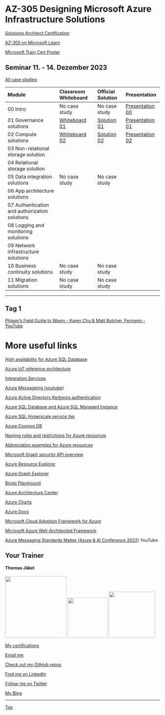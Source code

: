 # AZ-305 Designing Microsoft Azure Infrastructure Solutions


[Solutions Architect Certification](https://docs.microsoft.com/en-us/learn/certifications/azure-solutions-architect/)

[AZ-305 on Microsoft Learn](https://aka.ms/AZ-305StudentMaterials)

[Microsoft Train Cert Poster](https://aka.ms/TrainCertPoster)





## Seminar 11. - 14. Dezember 2023


[All case studies](https://microsoftlearning.github.io/AZ-305-DesigningMicrosoftAzureInfrastructureSolutions/)


| Module  | Classroom Whiteboard | Official Solution | Presentation |
| :-------| :--------------------| :-----------------| :------------|
| 00 Intro                                     | No case study     | No case study   | [Presentation 00](https://github.com/www42/AZ-305/blob/54825a8c11db215058f9cb627f2e9b74fa124ed4/Presentations/AZ-305_00.pdf) |
| 01 Governance solutions                      | [Whiteboard 01](https://github.com/www42/AZ-305/blob/54825a8c11db215058f9cb627f2e9b74fa124ed4/Whiteboards/AZ-305%20Case%201.pdf) | [Solution 01](https://github.com/www42/AZ-305/blob/54825a8c11db215058f9cb627f2e9b74fa124ed4/Solutions/AZ-305-Solution-01.pdf) | [Presentation 01](https://github.com/www42/AZ-305/blob/54825a8c11db215058f9cb627f2e9b74fa124ed4/Presentations/AZ-305_01.pdf) |
| 02 Compute solutions                         | [Whiteboard 02](https://github.com/www42/AZ-305/blob/ce150e5562e1841b053258ee370e5ef1a5928f55/Whiteboards/AZ-305%20Case%202.pdf) | [Solution 02](https://github.com/www42/AZ-305/blob/ce150e5562e1841b053258ee370e5ef1a5928f55/Solutions/AZ-305-Solution-02.pdf) | [Presentation 02](https://github.com/www42/AZ-305/blob/ce150e5562e1841b053258ee370e5ef1a5928f55/Presentations/AZ-305_02.pdf) |
| 03 Non-relational storage solution           |  |  |  |
| 04 Relational storage solution               |  |  |  |
| 05 Data integration solutions                | No case study                                         | No case study                                   |  |
| 06 App architecture solutions                |  |  |  |
| 07 Authentication and authorization solutions|  |  |  |
| 08 Logging and monitoring solutions          |  |  |  |
| 09 Network infrastructure  solutions         |  |  |  |
| 10 Business continuity solutions             | No case study     | No case study   |  |
| 11 Migration solutions                       | No case study     | No case study   |  |





---


## Tag 1

[Phippy’s Field Guide to Wasm - Karen Chu & Matt Butcher, Fermyon - YouTube](https://www.youtube.com/watch?v=eFE6yGufDAA)


# More useful links

[High availability for Azure SQL Database](https://learn.microsoft.com/en-us/azure/azure-sql/database/high-availability-sla?view=azuresql-db&tabs=azure-powershell)

[Azure IoT reference architecture](https://learn.microsoft.com/en-us/azure/architecture/reference-architectures/iot)

[Integration Services](https://azure.microsoft.com/en-us/products/category/integration/)

[Azure Messageing (youtube)](https://www.youtube.com/watch?v=FVOhLqE9fzw)


[Azure Active Directory Kerberos authentication](https://learn.microsoft.com/en-us/azure/storage/files/storage-files-identity-auth-hybrid-identities-enable?tabs=azure-portal#prerequisites)

[Azure SQL Database and Azure SQL Managed Instance](https://learn.microsoft.com/en-us/azure/azure-sql/database/features-comparison)

[Azure SQL Hyperscale service tier](https://learn.microsoft.com/en-us/azure/azure-sql/database/service-tier-hyperscale)

[Azure Cosmos DB](https://learn.microsoft.com/en-us/azure/cosmos-db/)


[Naming rules and restrictions for Azure resources](https://learn.microsoft.com/en-us/azure/azure-resource-manager/management/resource-name-rules)

[Abbreviation examples for Azure resources](https://learn.microsoft.com/en-us/azure/cloud-adoption-framework/ready/azure-best-practices/resource-abbreviations)

[Microsoft Graph security API overview](https://learn.microsoft.com/en-us/graph/security-concept-overview)

[Azure Resource Explorer](https://resources.azure.com/)

[Azure Graph Explorer](https://developer.microsoft.com/en-us/graph/graph-explorer)

[Bicep Playground](https://bicepdemo.z22.web.core.windows.net/)






[Azure Architecture Center](https://docs.microsoft.com/en-us/azure/architecture/)

[Azure Charts](https://https://azurecharts.com/)

[Azure Docs](https://https://docs.microsoft.com/en-us/azure/)

[Microsoft Cloud Adoption Framework for Azure](https://docs.microsoft.com/en-us/azure/cloud-adoption-framework/)

[Microsoft Azure Well-Architected Framework](https://docs.microsoft.com/en-us/azure/architecture/framework/)

[Azure Messaging Standards Matter (Azure & AI Conference 2022)](https://www.youtube.com/watch?v=FVOhLqE9fzw) YouTube




##  Your Trainer
#### Thomas Jäkel

<img src="https://download69118.blob.core.windows.net/anon/Profilbild.jpg" width="200"/>
<a href="https://www.credly.com/badges/466d883d-ecb7-4d26-902e-a97ea1492e4d/public_url"><img src="https://download69118.blob.core.windows.net/anon/microsoft-certified-trainer-2023-2024.png" width="130"/></a>
<a href="https://www.credly.com/badges/fc4737d8-923a-4d37-8f1a-497c08a7c1ff/public_url"><img src="https://download69118.blob.core.windows.net/anon/AAI-badge.png" width="150"/></a>

[My certifications](https://www.credly.com/users/thomas-jakel)

[Email me](mailto:thomas.jaekel@brainymotion.de?subject=AZ-305)

[Check out my GitHub repos](https://github.com/www42)

[Find me on LinkedIn](https://linkedin.com/in/tjkkll)

[Follow me on Twitter](https://twitter.com/tjkkll)

[My Blog](https://blog.az.training)

---

[Top](#az-305-designing-microsoft-azure-infrastructure-solutions)